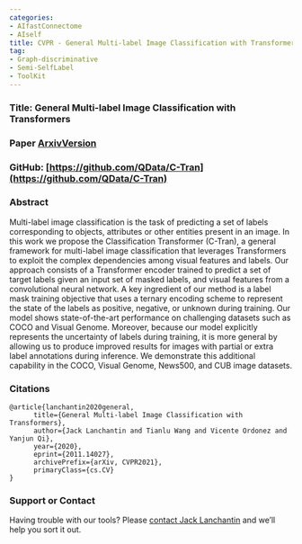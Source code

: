 ```yaml
---
categories:
- AIfastConnectome
- AIself
title: CVPR - General Multi-label Image Classification with Transformers
tag:
- Graph-discriminative 
- Semi-SelfLabel
- ToolKit
---
```


### Title: General Multi-label Image Classification with Transformers


### Paper [ArxivVersion](https://arxiv.org/abs/2011.14027)


### GitHub: [https://github.com/QData/C-Tran](https://github.com/QData/C-Tran)


### Abstract
Multi-label image classification is the task of predicting a set of labels corresponding to objects, attributes or other entities present in an image. In this work we propose the Classification Transformer (C-Tran), a general framework for multi-label image classification that leverages Transformers to exploit the complex dependencies among visual features and labels. Our approach consists of a Transformer encoder trained to predict a set of target labels given an input set of masked labels, and visual features from a convolutional neural network. A key ingredient of our method is a label mask training objective that uses a ternary encoding scheme to represent the state of the labels as positive, negative, or unknown during training. Our model shows state-of-the-art performance on challenging datasets such as COCO and Visual Genome. Moreover, because our model explicitly represents the uncertainty of labels during training, it is more general by allowing us to produce improved results for images with partial or extra label annotations during inference. We demonstrate this additional capability in the COCO, Visual Genome, News500, and CUB image datasets.


### Citations

```
@article{lanchantin2020general,
      title={General Multi-label Image Classification with Transformers}, 
      author={Jack Lanchantin and Tianlu Wang and Vicente Ordonez and Yanjun Qi},
      year={2020},
      eprint={2011.14027},
      archivePrefix={arXiv, CVPR2021},
      primaryClass={cs.CV}
}
```


### Support or Contact

Having trouble with our tools? Please [contact Jack Lanchantin](mailto:jjl5sw@virginia.edu) and we’ll help you sort it out.
